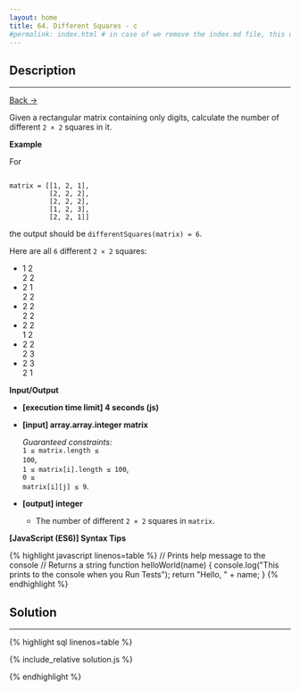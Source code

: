 ```yaml
---
layout: home
title: 64. Different Squares - c
#permalink: index.html # in case of we remove the index.md file, this doc will be the index page
---
```


<div class="row">
<div class="columnStmt" markdown="1">

## Description

---

[Back -> ](../README.md)

Given a rectangular matrix containing only digits, calculate the number of different <code>2 × 2</code> squares in it.

**Example**

For

<code>
matrix = [[1, 2, 1],
          [2, 2, 2],
          [2, 2, 2],
          [1, 2, 3],
          [2, 2, 1]]
</code>

the output should be
<code>differentSquares(matrix) = 6</code>.

Here are all <code>6</code> different <code>2 × 2</code> squares:

- 1 2<br>
  2 2
- 2 1<br>
  2 2
- 2 2<br>
  2 2
- 2 2<br>
  1 2
- 2 2<br>
  2 3
- 2 3<br>
  2 1

**Input/Output**

- **[execution time limit] 4 seconds (js)**

- **[input] array.array.integer matrix**

  _Guaranteed constraints:_<br>
  <code>1 ≤ matrix.length ≤ 100</code>,<br>
  <code>1 ≤ matrix[i].length ≤ 100</code>,<br>
  <code>0 ≤ matrix[i][j] ≤ 9</code>.

- **[output] integer**
  - The number of different <code>2 × 2</code> squares in <code>matrix</code>.

**[JavaScript (ES6)] Syntax Tips**

{% highlight javascript linenos=table %}
// Prints help message to the console
// Returns a string
function helloWorld(name) {
console.log("This prints to the console when you Run Tests");
return "Hello, " + name;
}
{% endhighlight %}

</div>
<div class="columnSol" markdown="1">

## Solution

---

{% highlight sql linenos=table %}

{% include_relative solution.js %}

{% endhighlight %}

</div>
</div>
